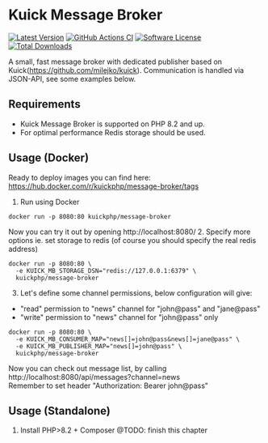 # Kuick Message Broker

[![Latest Version](https://img.shields.io/github/release/milejko/kuick-message-broker.svg)](https://github.com/milejko/kuick-message-broker/releases)
[![GitHub Actions CI](https://github.com/milejko/kuick-message-broker/actions/workflows/ci.yml/badge.svg)](https://github.com/milejko/kuick-message-broker/actions/workflows/ci.yml)
[![Software License](https://img.shields.io/badge/license-MIT-brightgreen.svg)](LICENSE)
[![Total Downloads](https://img.shields.io/packagist/dt/kuick/message-broker.svg)](https://packagist.org/packages/kuick/message-broker)

A small, fast message broker with dedicated publisher based on Kuick(https://github.com/milejko/kuick).
Communication is handled via JSON-API, see some examples below.

## Requirements

* Kuick Message Broker is supported on PHP 8.2 and up.
* For optimal performance Redis storage should be used.

## Usage (Docker)
Ready to deploy images you can find here: https://hub.docker.com/r/kuickphp/message-broker/tags

1. Run using Docker
```
docker run -p 8080:80 kuickphp/message-broker
```
Now you can try it out by opening http://localhost:8080/
2. Specify more options ie. set storage to redis (of course you should specify the real redis address)
```
docker run -p 8080:80 \
  -e KUICK_MB_STORAGE_DSN="redis://127.0.0.1:6379" \
  kuickphp/message-broker
```
3. Let's define some channel permissions, below configuration will give:
- "read" permission to "news" channel for "john@pass" and "jane@pass"
- "write" permission to "news" channel for "john@pass" only
```
docker run -p 8080:80 \
  -e KUICK_MB_CONSUMER_MAP="news[]=john@pass&news[]=jane@pass" \
  -e KUICK_MB_PUBLISHER_MAP="news[]=john@pass" \
  kuickphp/message-broker
```
Now you can check out message list, by calling http://localhost:8080/api/messages?channel=news<br>
Remember to set header "Authorization: Bearer john@pass"

## Usage (Standalone)
1. Install PHP>8.2 + Composer
@TODO: finish this chapter